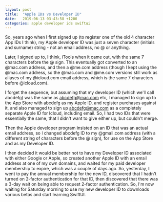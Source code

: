 ```yaml
---
layout: post
title:  "Apple IDs vs Developer ID"
date:   2019-06-13 03:43:58 +1200
categories: apple developer ids swiftui
---
```

So, years ago when I first signed up (to register one of the old 4 character App IDs I think), my Apple developer ID was just a seven character (initials and surname) string - not an email address, no @ or anything.

Later, I signed up to, I think, iTools when it came out, with the same 7 characters before the @ sign. This eventually got converted to an @mac.com address, and then a @me.com address (though I kept using the @mac.com address, so the @mac.com and @me.com versions still work as aliases of my @icloud.com email address, which is the same 7 characters before @icloud.com).

I forget the sequence, but assuming that my developer ID (which we'll call abcdefg) was the same as abcdefg@mac.com etc, I managed to sign up to the App Store with abcdefg as my Apple ID, and register purchases against it, and also managed to sign up abcdefg@mac.com as a completely separate Apple ID for Icloud, including email. So, I had two IDs that were essentially the same, that I didn't want to give either up, but couldn't merge.

Then the Apple developer program insisted on an ID that was an actual email address, so I changed abcdefg ID to my @gmail.com address (with a different string of characters before the @ sign), for use on the App Store and as my Developer ID.

I then decided it would be better not to have my Developer ID associated with either Google or Apple, so created another Apple ID with an email address at one of my own domains, and waited for my paid developer membership to expire, which was a couple of days ago. So, yesterday, I went to pay the annual membership for the new ID, discovered that I hadn't turned on 2-factor authentication for that ID, then discovered that there was a 3-day wait on being able to request 2-factor authentication. So, I'm now waiting for Saturday morning to use my new developer ID to downloads various betas and start learning SwiftUI.
